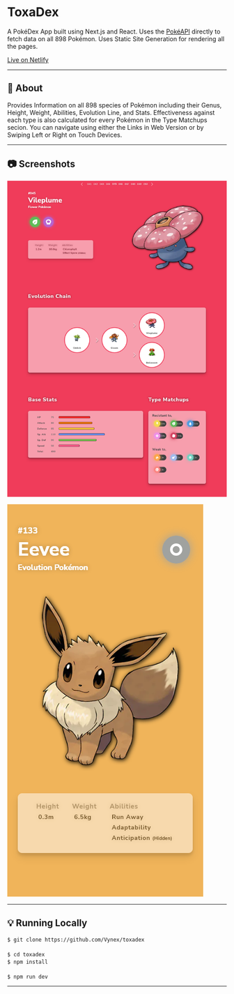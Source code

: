 # ToxaDex

A PokéDex App built using Next.js and React. Uses the [PokéAPI](https://pokeapi.co/) directly to fetch data on all 898 Pokémon. Uses Static Site Generation for rendering all the pages.

[Live on Netlify](https://toxadex.netlify.app)

---

## 📃 About

Provides Information on all 898 species of Pokémon including their Genus, Height, Weight, Abilities, Evolution Line, and Stats. Effectiveness against each type is also calculated for every Pokémon in the Type Matchups secion. You can navigate using either the Links in Web Version or by Swiping Left or Right on Touch Devices.

---

## 📷 Screenshots

![Web Screenshot](public/screenshots/Web-Screenshot.png)

![Mobile Screenshot](public/screenshots/Mobile-Screenshot.png)

---

## 💡 Running Locally

```bash
$ git clone https://github.com/Vynex/toxadex

$ cd toxadex
$ npm install

$ npm run dev
```

---
